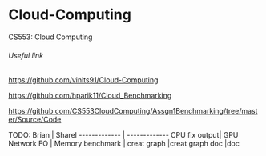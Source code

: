 # Cloud-Computing
CS553: Cloud Computing

###### Useful link

<https://github.com/vinits91/Cloud-Computing>

<https://github.com/hparik11/Cloud_Benchmarking>

<https://github.com/CS553CloudComputing/Assgn1Benchmarking/tree/master/Source/Code>

TODO:
Brian         | Sharel
------------- | -------------
CPU fix output| GPU
Network FO    | Memory
benchmark     |
creat graph   |creat graph
doc           |doc
